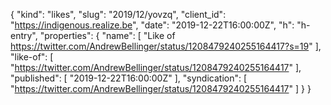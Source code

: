 {
  "kind": "likes",
  "slug": "2019/12/yovzq",
  "client_id": "https://indigenous.realize.be",
  "date": "2019-12-22T16:00:00Z",
  "h": "h-entry",
  "properties": {
    "name": [
      "Like of https://twitter.com/AndrewBellinger/status/1208479240255164417?s=19"
    ],
    "like-of": [
      "https://twitter.com/AndrewBellinger/status/1208479240255164417"
    ],
    "published": [
      "2019-12-22T16:00:00Z"
    ],
    "syndication": [
      "https://twitter.com/AndrewBellinger/status/1208479240255164417"
    ]
  }
}
